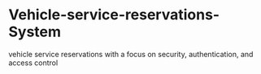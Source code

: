 # Vehicle-service-reservations-System
vehicle service reservations with a focus on security, authentication, and access control
